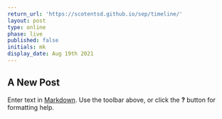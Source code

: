 ```yaml
---
return_url: 'https://scotentsd.github.io/sep/timeline/'
layout: post
type: online
phase: live
published: false
initials: mk
display_date: Aug 19th 2021
---
```

## A New Post

Enter text in [Markdown](http://daringfireball.net/projects/markdown/). Use the toolbar above, or click the **?** button for formatting help.

